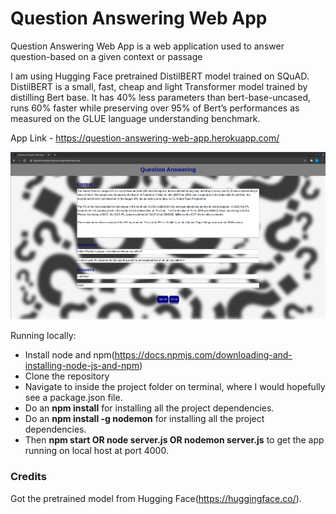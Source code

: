 # Question Answering Web App
Question Answering Web App is a web application used to answer question-based on a given context or passage

I am using Hugging Face pretrained DistilBERT model trained on SQuAD. DistilBERT is a small, fast, cheap and light Transformer model trained by distilling Bert base. It has 40% less parameters than bert-base-uncased, runs 60% faster while preserving over 95% of Bert’s performances as measured on the GLUE language understanding benchmark.

App Link - https://question-answering-web-app.herokuapp.com/

![title](/static/images/question-answering-demo.png)

Running locally:
* Install node and npm(https://docs.npmjs.com/downloading-and-installing-node-js-and-npm)
* Clone the repository 
* Navigate to inside the project folder on terminal, where I would hopefully see a package.json file.
* Do an **npm install** for installing all the project dependencies.
* Do an **npm install -g nodemon** for installing all the project dependencies.
* Then **npm start OR node server.js OR nodemon server.js** to get the app running on local host at port 4000.

### Credits
Got the pretrained model from Hugging Face(https://huggingface.co/).